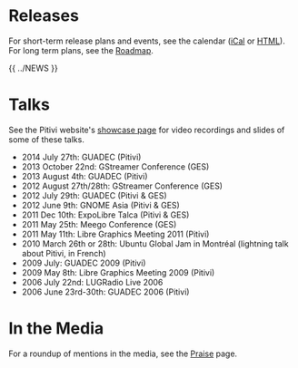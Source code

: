 # Releases

For short-term release plans and events, see the calendar
([iCal](https://www.google.com/calendar/ical/m4r5pf5da7c8kdba1cjq2d3jb4%40group.calendar.google.com/public/basic.ics)
or
[HTML](https://www.google.com/calendar/embed?src=m4r5pf5da7c8kdba1cjq2d3jb4%40group.calendar.google.com)).
For long term plans, see the [Roadmap](Roadmap.md).

{{ ../NEWS }}

# Talks

See the Pitivi website's [showcase
page](http://www.pitivi.org/?go=showcase) for video recordings and
slides of some of these talks.

-   2014 July 27th: GUADEC (Pitivi)
-   2013 October 22nd: GStreamer Conference (GES)
-   2013 August 4th: GUADEC (Pitivi)
-   2012 August 27th/28th: GStreamer Conference (GES)
-   2012 July 29th: GUADEC (Pitivi & GES)
-   2012 June 9th: GNOME Asia (Pitivi & GES)
-   2011 Dec 10th: ExpoLibre Talca (Pitivi & GES)
-   2011 May 25th: Meego Conference (GES)
-   2011 May 11th: Libre Graphics Meeting 2011 (Pitivi)
-   2010 March 26th or 28th: Ubuntu Global Jam in Montréal (lightning
    talk about Pitivi, in French)
-   2009 July: GUADEC 2009 (Pitivi)
-   2009 May 8th: Libre Graphics Meeting 2009 (Pitivi)
-   2006 July 22nd: LUGRadio Live 2006
-   2006 June 23rd-30th: GUADEC 2006 (Pitivi)

# In the Media

For a roundup of mentions in the media, see the
[Praise](Praise.md) page.
